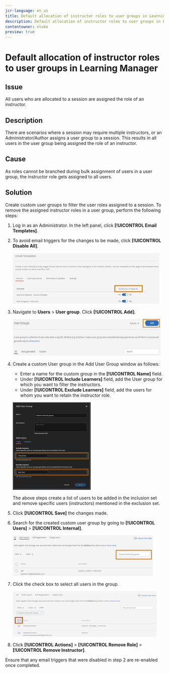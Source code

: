 ```yaml
---
jcr-language: en_us
title: Default allocation of instructor roles to user groups in Learning Manager 
description: Default allocation of instructor roles to user groups in Learning Manager 
contentowner: nluke
preview: true
---
```



# Default allocation of instructor roles to user groups in Learning Manager 

## Issue

All users who are allocated to a session are assigned the role of an instructor.

## Description

There are scenarios where a session may require multiple instructors, or an Administrator/Author assigns a user group to a session. This results in all users in the user group being assigned the role of an instructor.

## Cause 

As roles cannot be branched during bulk assignment of users in a user group, the instructor role gets assigned to all users.

## Solution

Create custom user groups to filter the user roles assigned to a session. To remove the assigned instructor roles in a user group, perform the following steps:

1. Log in as an Administrator. In the left panel, click **[!UICONTROL Email Templates]**.  
1. To avoid email triggers for the changes to be made, click **[!UICONTROL Disable All]**.

   ![](assets/instructor-disable-all.png)

1. Navigate to **Users** > **User group**. Click **[!UICONTROL Add]**. 

   ![](assets/instructor-usergroups.png)

1. Create a custom User group in the Add User Group window as follows: 

   * Enter a name for the custom group in the **[!UICONTROL Name]** field.
   * Under **[!UICONTROL Include Learners]** field, add the User group for which you want to filter the instructors.  
   * Under **[!UICONTROL Exclude Learners]** field, add the users for whom you want to retain the instructor role.

   ![](assets/instructor-add-ug.png)

   The above steps create a list of users to be added in the inclusion set and remove specific users (instructors) mentioned in the exclusion set. 

1. Click **[!UICONTROL Save]** the changes made.    
1. Search for the created custom user group by going to **[!UICONTROL Users]** > **[!UICONTROL Internal]**. 

   ![](assets/instructor-custom-ug.png)

1. Click the check box to select all users in the group. 

   ![](assets/instructor-bulk-ug.png)

1. Click **[!UICONTROL Actions]** > **[!UICONTROL Remove Role]** > **[!UICONTROL Remove Instructor]**. 

Ensure that any email triggers that were disabled in step 2 are re-enabled once completed.   
